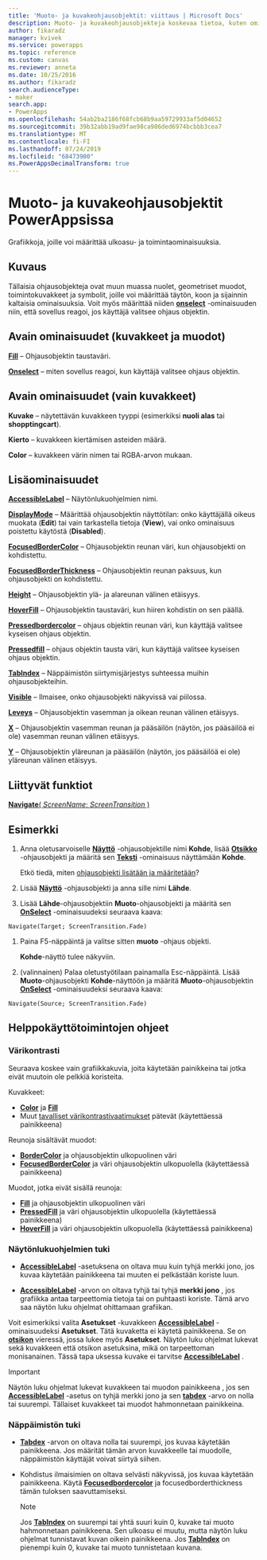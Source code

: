 ```yaml
---
title: 'Muoto- ja kuvakeohjausobjektit: viittaus | Microsoft Docs'
description: Muoto- ja kuvakeohjausobjekteja koskevaa tietoa, kuten ominaisuuksia ja esimerkkejä
author: fikaradz
manager: kvivek
ms.service: powerapps
ms.topic: reference
ms.custom: canvas
ms.reviewer: anneta
ms.date: 10/25/2016
ms.author: fikaradz
search.audienceType:
- maker
search.app:
- PowerApps
ms.openlocfilehash: 54ab2ba2186f68fcb68b9aa59729933af5d04652
ms.sourcegitcommit: 39b32abb19ad9fae98ca986ded6974bcbbb3cea7
ms.translationtype: MT
ms.contentlocale: fi-FI
ms.lasthandoff: 07/24/2019
ms.locfileid: "68473900"
ms.PowerAppsDecimalTransform: true
---
```

# <a name="shape-controls-and-icon-controls-in-powerapps"></a>Muoto- ja kuvakeohjausobjektit PowerAppsissa
Grafiikkoja, joille voi määrittää ulkoasu- ja toimintaominaisuuksia.

## <a name="description"></a>Kuvaus
Tällaisia ohjausobjekteja ovat muun muassa nuolet, geometriset muodot, toimintokuvakkeet ja symbolit, joille voi määrittää täytön, koon ja sijainnin kaltaisia ominaisuuksia. Voit myös määrittää niiden **[onselect](properties-core.md)** -ominaisuuden niin, että sovellus reagoi, jos käyttäjä valitsee ohjaus objektin.

## <a name="key-properties-icons-and-shapes"></a>Avain ominaisuudet (kuvakkeet ja muodot)
**[Fill](properties-color-border.md)** – Ohjausobjektin taustaväri.

**[Onselect](properties-core.md)** – miten sovellus reagoi, kun käyttäjä valitsee ohjaus objektin.

## <a name="key-properties-icons-only"></a>Avain ominaisuudet (vain kuvakkeet)

**Kuvake** – näytettävän kuvakkeen tyyppi (esimerkiksi **nuoli alas** tai **shopptingcart**). 

**Kierto** – kuvakkeen kiertämisen asteiden määrä. 

**Color** – kuvakkeen värin nimen tai RGBA-arvon mukaan.

## <a name="additional-properties"></a>Lisäominaisuudet
**[AccessibleLabel](properties-accessibility.md)** – Näytönlukuohjelmien nimi.

**[DisplayMode](properties-core.md)** – Määrittää ohjausobjektin näyttötilan: onko käyttäjällä oikeus muokata (**Edit**) tai vain tarkastella tietoja (**View**), vai onko ominaisuus poistettu käytöstä (**Disabled**).

**[FocusedBorderColor](properties-color-border.md)**  – Ohjausobjektin reunan väri, kun ohjausobjekti on kohdistettu.

**[FocusedBorderThickness](properties-color-border.md)** – Ohjausobjektin reunan paksuus, kun ohjausobjekti on kohdistettu.

**[Height](properties-size-location.md)** – Ohjausobjektin ylä- ja alareunan välinen etäisyys.

**[HoverFill](properties-color-border.md)**  – Ohjausobjektin taustaväri, kun hiiren kohdistin on sen päällä.

**[Pressedbordercolor](properties-color-border.md)** – ohjaus objektin reunan väri, kun käyttäjä valitsee kyseisen ohjaus objektin.

**[Pressedfill](properties-color-border.md)** – ohjaus objektin tausta väri, kun käyttäjä valitsee kyseisen ohjaus objektin.

**[TabIndex](properties-accessibility.md)** – Näppäimistön siirtymisjärjestys suhteessa muihin ohjausobjekteihin.

**[Visible](properties-core.md)** – Ilmaisee, onko ohjausobjekti näkyvissä vai piilossa.

**[Leveys](properties-size-location.md)** – Ohjausobjektin vasemman ja oikean reunan välinen etäisyys.

**[X](properties-size-location.md)** – Ohjausobjektin vasemman reunan ja pääsäilön (näytön, jos pääsäilöä ei ole) vasemman reunan välinen etäisyys.

**[Y](properties-size-location.md)** – Ohjausobjektin yläreunan ja pääsäilön (näytön, jos pääsäilöä ei ole) yläreunan välinen etäisyys.

## <a name="related-functions"></a>Liittyvät funktiot

[**Navigate**( *ScreenName*; *ScreenTransition* )](../functions/function-navigate.md)

## <a name="example"></a>Esimerkki

1. Anna oletusarvoiselle **[Näyttö](control-screen.md)** -ohjausobjektille nimi **Kohde**, lisää **[Otsikko](control-text-box.md)** -ohjausobjekti ja määritä sen **[Teksti](properties-core.md)** -ominaisuus näyttämään **Kohde**.

    Etkö tiedä, miten [ohjausobjekti lisätään ja määritetään](../add-configure-controls.md)?

1. Lisää **[Näyttö](control-screen.md)** -ohjausobjekti ja anna sille nimi **Lähde**.

1. Lisää **Lähde**-ohjausobjektiin **Muoto**-ohjausobjekti ja määritä sen **[OnSelect](properties-core.md)** -ominaisuudeksi seuraava kaava:

  `Navigate(Target; ScreenTransition.Fade)`
  
1. Paina F5-näppäintä ja valitse sitten **muoto** -ohjaus objekti.

    **Kohde**-näyttö tulee näkyviin.

1. (valinnainen) Palaa oletustyötilaan painamalla Esc-näppäintä. Lisää **Muoto**-ohjausobjekti **Kohde**-näyttöön ja määritä **Muoto**-ohjausobjektin **[OnSelect](properties-core.md)** -ominaisuudeksi seuraava kaava:

  `Navigate(Source; ScreenTransition.Fade)`

## <a name="accessibility-guidelines"></a>Helppokäyttötoimintojen ohjeet

### <a name="color-contrast"></a>Värikontrasti

Seuraava koskee vain grafiikkakuvia, joita käytetään painikkeina tai jotka eivät muutoin ole pelkkiä koristeita.

Kuvakkeet:
- **[Color](properties-color-border.md)** ja **[Fill](properties-color-border.md)**
- Muut [tavalliset värikontrastivaatimukset](../accessible-apps-color.md) pätevät (käytettäessä painikkeena)

Reunoja sisältävät muodot:
- **[BorderColor](properties-color-border.md)** ja ohjausobjektin ulkopuolinen väri
- **[FocusedBorderColor](properties-color-border.md)** ja väri ohjausobjektin ulkopuolella (käytettäessä painikkeena)

Muodot, jotka eivät sisällä reunoja:
- **[Fill](properties-color-border.md)** ja ohjausobjektin ulkopuolinen väri
- **[PressedFill](properties-color-border.md)** ja väri ohjausobjektin ulkopuolella (käytettäessä painikkeena)
- **[HoverFill](properties-color-border.md)** ja väri ohjausobjektin ulkopuolella (käytettäessä painikkeena)

### <a name="screen-reader-support"></a>Näytönlukuohjelmien tuki
- **[AccessibleLabel](properties-accessibility.md)** -asetuksena on oltava muu kuin tyhjä merkki jono, jos kuvaa käytetään painikkeena tai muuten ei pelkästään koriste luun.

- **[AccessibleLabel](properties-accessibility.md)** -arvon on oltava tyhjä tai tyhjä **merkki jono** , jos grafiikka antaa tarpeettomia tietoja tai on puhtaasti koriste. Tämä arvo saa näytön luku ohjelmat ohittamaan grafiikan.

Voit esimerkiksi valita **Asetukset** -kuvakkeen **[AccessibleLabel](properties-accessibility.md)** -ominaisuudeksi **Asetukset**. Tätä kuvaketta ei käytetä painikkeena. Se on **[otsikon](control-text-box.md)** vieressä, jossa lukee myös **Asetukset**. Näytön luku ohjelmat lukevat sekä kuvakkeen että otsikon asetuksina, mikä on tarpeettoman monisanainen. Tässä tapa uksessa kuvake ei tarvitse **[AccessibleLabel](properties-accessibility.md)** .

> [!IMPORTANT]
> Näytön luku ohjelmat lukevat kuvakkeen tai muodon painikkeena  , jos sen **[AccessibleLabel](properties-accessibility.md)** -asetus on tyhjä merkki jono ja sen **[tabdex](properties-accessibility.md)** -arvo on nolla tai suurempi. Tällaiset kuvakkeet tai muodot hahmonnetaan painikkeina. 

### <a name="keyboard-support"></a>Näppäimistön tuki
- **[Tabdex](properties-accessibility.md)** -arvon on oltava nolla tai suurempi, jos kuvaa käytetään painikkeena. Jos määrität tämän arvon kuvakkeelle tai muodolle, näppäimistön käyttäjät voivat siirtyä siihen.

- Kohdistus ilmaisimien on oltava selvästi näkyvissä, jos kuvaa käytetään painikkeena. Käytä **[Focusedbordercolor](properties-color-border.md)** ja focusedborderthickness tämän tuloksen saavuttamiseksi. **[](properties-color-border.md)**

    > [!NOTE]
    > Jos **[TabIndex](properties-accessibility.md)** on suurempi tai yhtä suuri kuin 0, kuvake tai muoto hahmonnetaan painikkeena. Sen ulkoasu ei muutu, mutta näytön luku ohjelmat tunnistavat kuvan oikein painikkeena. Jos **[TabIndex](properties-accessibility.md)** on pienempi kuin 0, kuvake tai muoto tunnistetaan kuvana.
